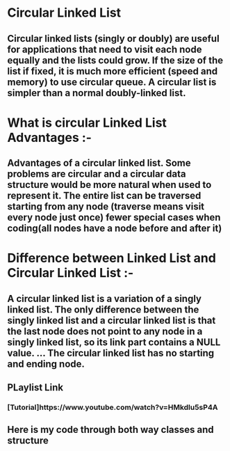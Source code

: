 <h1>Circular Linked List</h1>
<h2>Circular linked lists (singly or doubly) are useful for applications that need to visit each node equally and the lists could grow. If the size of the list if fixed, it is much more efficient (speed and memory) to use circular queue. A circular list is simpler than a normal doubly-linked list.</h2>

<h1>What is circular Linked List Advantages :-</h1>
<h2>Advantages of a circular linked list. Some problems are circular and a circular data structure would be more natural when used to represent it. The entire list can be traversed starting from any node (traverse means visit every node just once) fewer special cases when coding(all nodes have a node before and after it)</h2>

<h1>Difference between Linked List and Circular Linked List :-</h1>
<h2>A circular linked list is a variation of a singly linked list. The only difference between the singly linked list and a circular linked list is that the last node does not point to any node in a singly linked list, so its link part contains a NULL value. ... The circular linked list has no starting and ending node.</h2>

<h2>PLaylist Link</h2>
<h3>[Tutorial]https://www.youtube.com/watch?v=HMkdlu5sP4A</h3>
<h2>Here is my code through both way classes and structure</h2>
